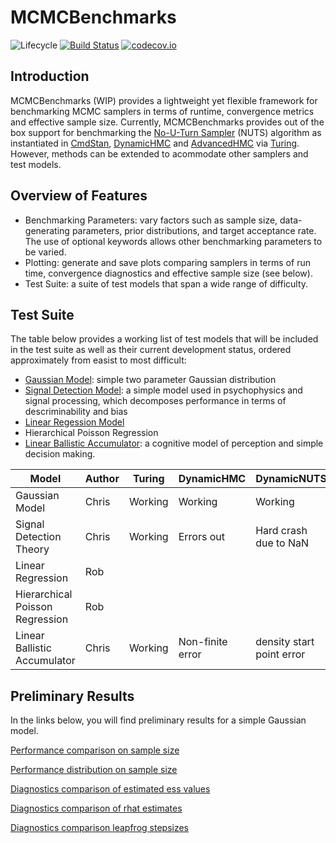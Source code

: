 # MCMCBenchmarks

![Lifecycle](https://img.shields.io/badge/lifecycle-experimental-orange.svg)<!--
![Lifecycle](https://img.shields.io/badge/lifecycle-maturing-blue.svg)
![Lifecycle](https://img.shields.io/badge/lifecycle-stable-green.svg)
![Lifecycle](https://img.shields.io/badge/lifecycle-retired-orange.svg)
![Lifecycle](https://img.shields.io/badge/lifecycle-archived-red.svg)
![Lifecycle](https://img.shields.io/badge/lifecycle-dormant-blue.svg) -->
[![Build Status](https://travis-ci.com/StatisticalRethinkingJulia/MCMCBenchmarks.jl.svg?branch=master)](https://travis-ci.com/StatisticalRethinkingJulia/MCMCBenchmarks.jl)
[![codecov.io](http://codecov.io/github/StatisticalRethinkingJulia/MCMCBenchmarks.jl/coverage.svg?branch=master)](http://codecov.io/github/StatisticalRethinkingJulia/MCMCBenchmarks.jl?branch=master)


## Introduction

MCMCBenchmarks (WIP) provides a lightweight yet flexible framework for benchmarking MCMC samplers in terms of runtime, convergence metrics and effective sample size. Currently, MCMCBenchmarks provides out of the box support for benchmarking the [No-U-Turn Sampler](http://jmlr.org/papers/volume15/hoffman14a/hoffman14a.pdf) (NUTS) algorithm as instantiated in [CmdStan](https://github.com/StanJulia/CmdStan.jl), [DynamicHMC](https://github.com/tpapp/DynamicHMC.jl) and [AdvancedHMC](https://github.com/TuringLang/AdvancedHMC.jl) via [Turing](https://github.com/TuringLang/Turing.jl). However, methods can be extended to acommodate other samplers and test models.

## Overview of Features
- Benchmarking Parameters: vary factors such as sample size, data-generating parameters, prior distributions, and target acceptance rate. The use of optional keywords allows other benchmarking parameters to be varied. 
- Plotting: generate and save plots comparing samplers in terms of run time, convergence diagnostics and effective sample size (see below).
- Test Suite: a suite of test models that span a wide range of difficulty. 

## Test Suite 
The table below provides a working list of test models that will be included in the test suite as well as their current development status, ordered approximately from easist to most difficult:  

- [Gaussian Model](https://en.wikipedia.org/wiki/Normal_distribution): simple two parameter Gaussian distribution
- [Signal Detection Model](https://en.wikipedia.org/wiki/Detection_theory): a simple model used in psychophysics and signal processing, which decomposes performance in terms of descriminability and bias
- [Linear Regession Model](https://en.wikipedia.org/wiki/Linear_regression)
- Hierarchical Poisson Regression
- [Linear Ballistic Accumulator](https://s3.amazonaws.com/academia.edu.documents/38243618/The_simplest_complete_model_of_choice_response_time-_Linear_Ballistic_Accumulation.pdf?AWSAccessKeyId=AKIAIWOWYYGZ2Y53UL3A&Expires=1558170639&Signature=DucSUdy%2FFW1jFCZcsN%2FvZbAqsrk%3D&response-content-disposition=inline%3B%20filename%3DThe_simplest_complete_model_of_choice_re.pdf): a cognitive model of perception and simple decision making. 

| Model                           | Author | Turing  | DynamicHMC       | DynamicNUTS               | CmdStan |
|---------------------------------|--------|---------|------------------|---------------------------|---------|
| Gaussian Model                  | Chris  | Working | Working          | Working                   | Working |
| Signal Detection Theory         | Chris  | Working | Errors out       | Hard crash due  to NaN    | Working |
| Linear Regression               | Rob    |         |                  |                           |         |
| Hierarchical Poisson Regression | Rob    |         |                  |                           |         |
| Linear Ballistic Accumulator    | Chris  | Working | Non-finite error | density start point error | Working |

## Preliminary Results

In the links below, you will find preliminary results for a simple Gaussian model. 

[Performance comparison on sample size](https://github.com/StatisticalRethinkingJulia/MCMCBenchmarks.jl/blob/master/Examples/Gaussian/results/Mean%20Time.pdf)

[Performance distribution on sample size](https://github.com/StatisticalRethinkingJulia/MCMCBenchmarks.jl/blob/master/Examples/Gaussian/results/Time%20Dist.pdf)

[Diagnostics comparison of estimated ess values ](https://github.com/StatisticalRethinkingJulia/MCMCBenchmarks.jl/blob/master/Examples/Gaussian/results/Mu%20ESS%20Dist.pdf)

[Diagnostics comparison of rhat estimates ](https://github.com/StatisticalRethinkingJulia/MCMCBenchmarks.jl/blob/master/Examples/Gaussian/results/Mu%20rhat%20Dist.pdf)

[Diagnostics comparison leapfrog stepsizes ](https://github.com/StatisticalRethinkingJulia/MCMCBenchmarks.jl/blob/master/Examples/Gaussian/results/Mu%20Epsilon%20Scatter.pdf)
